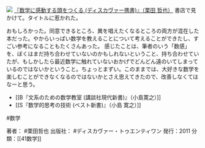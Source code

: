 
[![](https://images-fe.ssl-images-amazon.com/images/I/410A21vrOGL._SL160_.jpg)](http://www.amazon.co.jp/exec/obidos/ASIN/4799310437/choiyaki81-22/ref=nosim)
[『数学に感動する頭をつくる (ディスカヴァー携書)』（栗田 哲也）](http://www.amazon.co.jp/exec/obidos/ASIN/4799310437/choiyaki81-22/ref=nosim)
書店で見かけて。タイトルに惹かれた。

おもしろかった。同意できるところ、異を唱えたくなるところの両方が混在した本だった。やからいっぱい数学を教えることについて考えることができたし、すごい参考になることもたくさんあった。
感じたことは、筆者のいう「数感」を、ぼくはまだ持ち合わせていないのかもしれないということ、持ち合わせていたが、もしかしたら最近数学に触れていないおかげでどんどん遠のいてしまっているのではないかということ。ちょっとまずい。このままでは、大好きな数学を楽しむことができなくなるのではないかとさえ思えてきたので、改善しなくてはなーと思う。

- [[B『文系のための数学教室 (講談社現代新書)』（小島寛之）]]
- [[S『数学的思考の技術 (ベスト新書)』（小島 寛之）]]

#数学 

著者： #栗田哲也
出版社： #ディスカヴァー・トゥエンティワン
発行：2011
分類：[[41数学]]